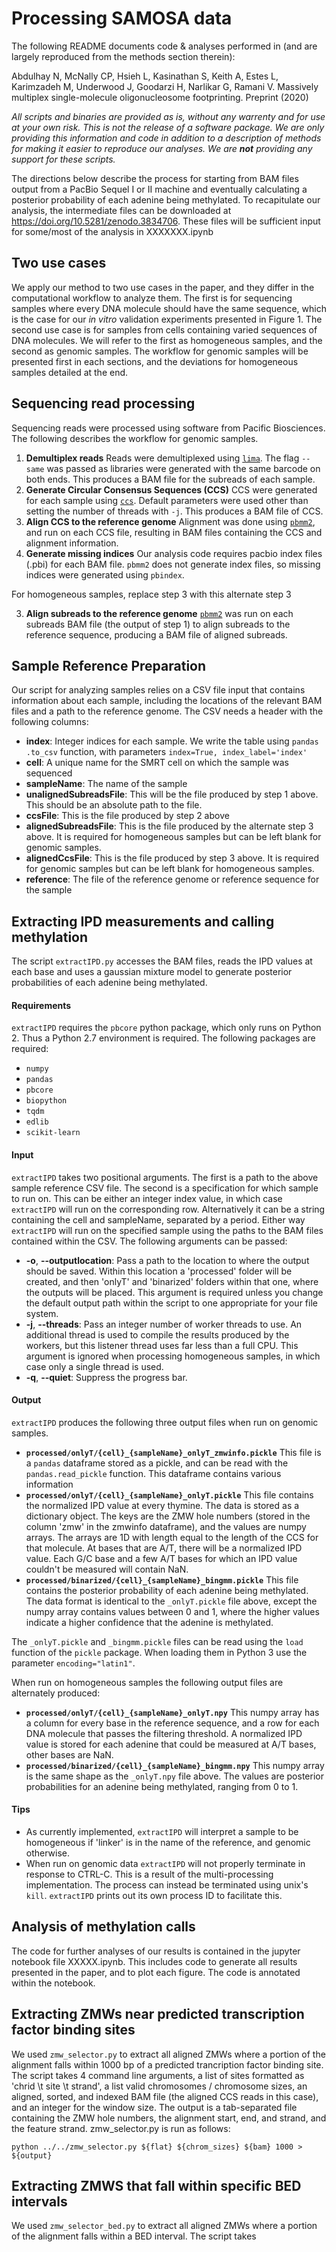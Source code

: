 Processing SAMOSA data
=====================

The following README documents code & analyses performed in (and are largely reproduced from the methods section therein):

Abdulhay N, McNally CP, Hsieh L, Kasinathan S, Keith A, Estes L, Karimzadeh M, Underwood J, Goodarzi H, Narlikar G, Ramani V. Massively multiplex single-molecule oligonucleosome footprinting. Preprint (2020)

*All scripts and binaries are provided as is, without any warrenty and for use at your own risk. This is not the release of a software package. We are only providing this information and code in addition to a description of methods for making it easier to reproduce our analyses. We are __not__ providing any support for these scripts.* 

The directions below describe the process for starting from BAM files output from a PacBio Sequel I or II machine and eventually calculating a posterior probability of each adenine being methylated. To recapitulate our analysis, the intermediate files can be downloaded at https://doi.org/10.5281/zenodo.3834706. These files will be sufficient input for some/most of the analysis in XXXXXXX.ipynb

Two use cases
-------------
We apply our method to two use cases in the paper, and they differ in the computational workflow to analyze them. The first is for sequencing samples where every DNA molecule should have the same sequence, which is the case for our *in vitro* validation experiments presented in Figure 1. The second use case is for samples from cells containing varied sequences of DNA molecules. We will refer to the first as homogeneous samples, and the second as genomic samples. The workflow for genomic samples will be presented first in each sections, and the deviations for homogeneous samples detailed at the end.

Sequencing read processing
--------------------------
Sequencing reads were processed using software from Pacific Biosciences. The following describes the workflow for genomic samples.

1.  **Demultiplex reads**
Reads were demultiplexed using [`lima`](https://github.com/PacificBiosciences/barcoding). The flag `--same` was passed as libraries were generated with the same barcode on both ends. This produces a BAM file for the subreads of each sample.
2. **Generate Circular Consensus Sequences (CCS)**
CCS were generated for each sample using [`ccs`](https://github.com/PacificBiosciences/ccs). Default parameters were used other than setting the number of threads with `-j`. This produces a BAM file of CCS.
3. **Align CCS to the reference genome**
Alignment was done using [`pbmm2`](https://github.com/PacificBiosciences/pbmm2), and run on each CCS file, resulting in BAM files containing the CCS and alignment information.
4. **Generate missing indices**
Our analysis code requires pacbio index files (.pbi) for each BAM file. `pbmm2` does not generate index files, so missing indices were generated using `pbindex`.

For homogeneous samples, replace step 3 with this alternate step 3

3. **Align subreads to the reference genome**
[`pbmm2`](https://github.com/PacificBiosciences/pbmm2) was run on each subreads BAM file (the output of step 1) to align subreads to the reference sequence, producing a BAM file of aligned subreads.


Sample Reference Preparation
------------------------
Our script for analyzing samples relies on a CSV file input that contains information about each sample, including the locations of the relevant BAM files and a path to the reference genome. The CSV needs a header with the following columns:

* **index**: Integer indices for each sample. We write the table using `pandas` `.to_csv` function, with parameters `index=True, index_label='index'`
* **cell**: A unique name for the SMRT cell on which the sample was sequenced
* **sampleName**: The name of the sample
* **unalignedSubreadsFile**: This will be the file produced by step 1 above. This should be an absolute path to the file.
* **ccsFile**: This is the file produced by step 2 above
* **alignedSubreadsFile**: This is the file produced by the alternate step 3 above. It is required for homogeneous samples but can be left blank for genomic samples.
* **alignedCcsFile**: This is the file produced by step 3 above. It is required for genomic samples but can be left blank for homogeneous samples.
* **reference**: The file of the reference genome or reference sequence for the sample

Extracting IPD measurements and calling methylation
----------
The script `extractIPD.py` accesses the BAM files, reads the IPD values at each base and uses a gaussian mixture model to generate posterior probabilities of each adenine being methylated.

#### Requirements
`extractIPD` requires the `pbcore` python package, which only runs on Python 2. Thus a Python 2.7 environment is required. The following packages are required:
* `numpy`
* `pandas`
* `pbcore`
* `biopython`
* `tqdm`
* `edlib`
* `scikit-learn`

#### Input
`extractIPD` takes two positional arguments. The first is a path to the above sample reference CSV file. The second is a specification for which sample to run on. This can be either an integer index value, in which case `extractIPD` will run on the corresponding row. Alternatively it can be a string containing the cell and sampleName, separated by a period. Either way `extractIPD` will run on the specified sample using the paths to the BAM files contained within the CSV. The following arguments can be passed:

* **-o**, **--outputlocation**: Pass a path to the location to where the output should be saved. Within this location a 'processed' folder will be created, and then 'onlyT' and 'binarized' folders within that one, where the outputs will be placed. This argument is required unless you change the default output path within the script to one appropriate for your file system.
* **-j**, **--threads**: Pass an integer number of worker threads to use. An additional thread is used to compile the results produced by the workers, but this listener thread uses far less than a full CPU. This argument is ignored when processing homogeneous samples, in which case only a single thread is used.
* **-q**, **--quiet**: Suppress the progress bar.

#### Output
`extractIPD` produces the following three output files when run on genomic samples.

* **`processed/onlyT/{cell}_{sampleName}_onlyT_zmwinfo.pickle`**
This file is a `pandas` dataframe stored as a pickle, and can be read with the `pandas.read_pickle` function. This dataframe contains various information 
* **`processed/onlyT/{cell}_{sampleName}_onlyT.pickle`**
This file contains the normalized IPD value at every thymine. The data is stored as a dictionary object. The keys are the ZMW hole numbers (stored in the column 'zmw' in the zmwinfo dataframe), and the values are numpy arrays. The arrays are 1D with length equal  to the length of the CCS for that molecule. At bases that are A/T, there will be a normalized IPD value. Each G/C base and a few A/T bases for which an IPD value couldn't be measured will contain NaN.
* **`processed/binarized/{cell}_{sampleName}_bingmm.pickle`**
This file contains the posterior probability of each adenine being methylated. The data format is identical to the `_onlyT.pickle` file above, except the numpy array contains values between 0 and 1, where the higher values indicate a higher confidence that the adenine is methylated.

The `_onlyT.pickle` and `_bingmm.pickle` files can be read using the `load` function of the `pickle` package. When loading them in Python 3 use the parameter `encoding="latin1"`.

When run on homogeneous samples the following output files are alternately produced:

* **`processed/onlyT/{cell}_{sampleName}_onlyT.npy`**
This numpy array has a column for every base in the reference sequence, and a row for each DNA molecule that passes the filtering threshold. A normalized IPD value is stored for each adenine that could be measured at A/T bases, other bases are NaN.
* **`processed/binarized/{cell}_{sampleName}_bingmm.npy`**
This numpy array is the same shape as the `_onlyT.npy` file above. The values are posterior probabilities for an adenine being methylated, ranging from 0 to 1.

#### Tips
* As currently implemented, `extractIPD` will interpret a sample to be homogeneous if 'linker' is in the name of the reference, and genomic otherwise.
* When run on genomic data `extractIPD` will not properly terminate in response to CTRL-C. This is a result of the multi-processing implementation. The process can instead be terminated using unix's `kill`. `extractIPD` prints out its own process ID to facilitate this.

Analysis of methylation calls
-----------------
The code for further analyses of our results is contained in the jupyter notebook file XXXXX.ipynb. This includes code to generate all results presented in the paper, and to plot each figure. The code is annotated within the notebook.

Extracting ZMWs near predicted transcription factor binding sites
-----------------
We used `zmw_selector.py` to extract all aligned ZMWs where a portion of the alignment falls within 1000 bp of a predicted trancription factor binding site. The script takes 4 command line arguments,
a list of sites formatted as 'chrid \t site \t strand', a list valid chromosomes / chromosome sizes, an aligned, sorted, and indexed BAM file (the aligned CCS reads in this case), and an integer for the window size. The output is a tab-separated file containing the ZMW hole numbers, the alignment start, end, and strand, and the feature strand. zmw_selector.py is run as follows: 

```python ../../zmw_selector.py ${flat} ${chrom_sizes} ${bam} 1000 > ${output}```

Extracting ZMWS that fall within specific BED intervals
-----------------
We used `zmw_selector_bed.py` to extract all aligned ZMWs where a portion of the alignment falls within a BED interval. The script takes





